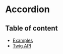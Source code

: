 # Accordion <Badges :texts="badges" />

<script setup>
  import pkg from '@studiometa/ui/molecules/Accordion/package.json';
  const badges = [`v${pkg.version}`, 'Twig', 'JS'];
</script>

## Table of content

- [Examples](./examples.html)
- [Twig API](./twig-api.html)

